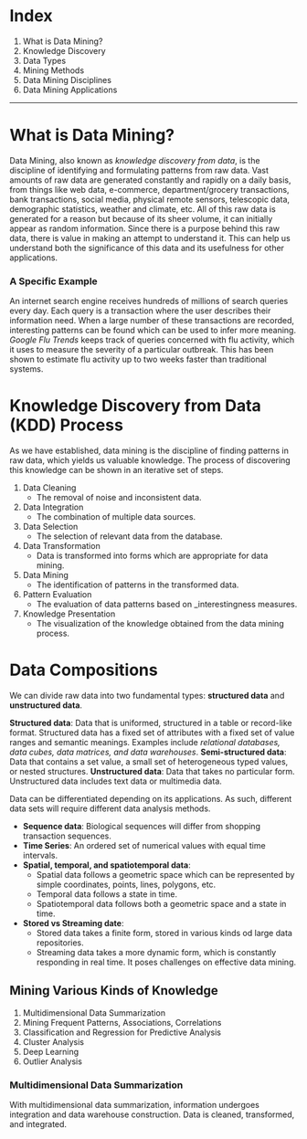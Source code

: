 # Index
1. What is Data Mining?
2. Knowledge Discovery
3. Data Types
4. Mining Methods
5. Data Mining Disciplines
6. Data Mining Applications

<hr>

# What is Data Mining?
Data Mining, also known as _knowledge discovery from data_, is the discipline of identifying and formulating patterns from raw data. Vast amounts of raw data are generated constantly and rapidly on a daily basis, from things like web data, e-commerce, department/grocery transactions, bank transactions, social media, physical remote sensors, telescopic data, demographic statistics, weather and climate, etc. All of this raw data is generated for a reason but because of its sheer volume, it can initially appear as random information. Since there is a purpose behind this raw data, there is value in making an attempt to understand it. This can help us understand both the significance of this data and its usefulness for other applications.

### A Specific Example
An internet search engine receives hundreds of millions of search queries every day. Each query is a transaction where the user describes their information need. When a large number of these transactions are recorded, interesting patterns can be found which can be used to infer more meaning. _Google Flu Trends_ keeps track of queries concerned with flu activity, which it uses to measure the severity of a particular outbreak. This has been shown to estimate flu activity up to two weeks faster than traditional systems.

# Knowledge Discovery from Data (KDD) Process
As we have established, data mining is the discipline of finding patterns in raw data, which yields us valuable knowledge. The process of discovering this knowledge can be shown in an iterative set of steps.
1. Data Cleaning
	- The removal of noise and inconsistent data.
2. Data Integration
    - The combination of multiple data sources.
3. Data Selection
    - The selection of relevant data from the database.
4. Data Transformation
     - Data is transformed into forms which are appropriate for data mining.
5. Data Mining
     - The identification of patterns in the transformed data.
6. Pattern Evaluation
	- The evaluation of data patterns based on _interestingness measures.
7. Knowledge Presentation
	- The visualization of the knowledge obtained from the data mining process.

# Data Compositions
We can divide raw data into two fundamental types: **structured data** and **unstructured data**. 

**Structured data**: Data that is uniformed, structured in a table or record-like format. Structured data has a fixed set of attributes with a fixed set of value ranges and semantic meanings. Examples include _relational databases, data cubes, data matrices, and data warehouses_.
**Semi-structured data**: Data that contains a set value, a small set of heterogeneous typed values, or nested structures. 
**Unstructured data**: Data that takes no particular form. Unstructured data includes text data or multimedia data.

Data can be differentiated depending on its applications. As such, different data sets will require different data analysis methods. 
- **Sequence data**: Biological sequences will differ from shopping transaction sequences.
- **Time Series**: An ordered set of numerical values with equal time intervals.
- **Spatial, temporal, and spatiotemporal data**:
	- Spatial data follows a geometric space which can be represented by simple coordinates, points, lines, polygons, etc.
	- Temporal data follows a state in time.
	- Spatiotemporal data follows both a geometric space and a state in time.
- **Stored vs Streaming date**:
	- Stored data takes a finite form, stored in various kinds od large data repositories.
	- Streaming data takes a more dynamic form, which is constantly responding in real time. It poses challenges on effective data mining.
## Mining Various Kinds of Knowledge

1. Multidimensional Data Summarization
2. Mining Frequent Patterns, Associations, Correlations
3. Classification and Regression for Predictive Analysis
4. Cluster Analysis
5. Deep Learning
6. Outlier Analysis

### Multidimensional Data Summarization
With multidimensional data summarization, information undergoes integration and data warehouse construction. Data is cleaned, transformed, and integrated.
